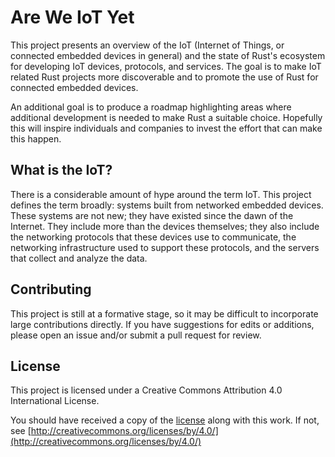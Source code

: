 # Are We IoT Yet

This project presents an overview of the IoT (Internet of Things, or connected embedded devices in general)
and the state of Rust's ecosystem for developing IoT devices, protocols, and services. The goal is to make
IoT related Rust projects more discoverable and to promote the use of Rust for connected embedded devices.

An additional goal is to produce a roadmap highlighting areas where additional development is needed to
make Rust a suitable choice. Hopefully this will inspire individuals and companies to invest the effort
that can make this happen.

## What is the IoT?

There is a considerable amount of hype around the term IoT. This project defines the term broadly: systems
built from networked embedded devices. These systems are not new; they have existed since the dawn of the
Internet. They include more than the devices themselves; they also include the networking protocols that these 
devices use to communicate, the networking infrastructure used to support these protocols, and the servers
that collect and analyze the data.

## Contributing

This project is still at a formative stage, so it may be difficult to incorporate large contributions
directly. If you have suggestions for edits or additions, please open an issue and/or submit a pull
request for review.

## License

This project is licensed under a Creative Commons Attribution 4.0 International License.

You should have received a copy of the [license](./LICENSE) along with this work. If not, see 
[http://creativecommons.org/licenses/by/4.0/](http://creativecommons.org/licenses/by/4.0/)
